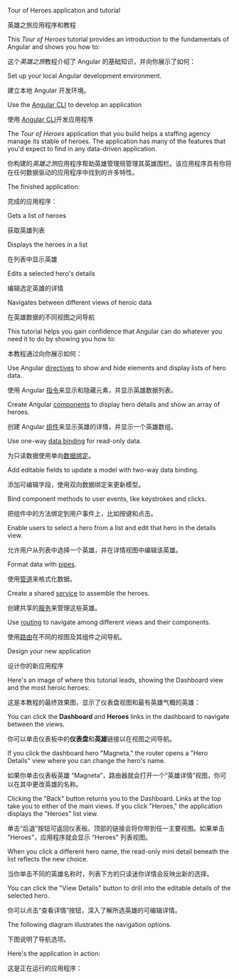 Tour of Heroes application and tutorial

英雄之旅应用程序和教程

This *Tour of Heroes* tutorial provides an introduction to the fundamentals of Angular and shows you how to:

这个*英雄之旅*教程介绍了 Angular 的基础知识，并向你展示了如何：

Set up your local Angular development environment.

建立本地 Angular 开发环境。

Use the [Angular CLI](cli "CLI command reference") to develop an application

使用 [Angular CLI](cli "CLI 命令参考")开发应用程序

The *Tour of Heroes* application that you build helps a staffing agency manage its stable of heroes.
The application has many of the features that you'd expect to find in any data-driven application.

你构建的*英雄之旅*应用程序帮助英雄管理局管理其英雄围栏。该应用程序具有你将在任何数据驱动的应用程序中找到的许多特性。

The finished application:

完成的应用程序：

Gets a list of heroes

获取英雄列表

Displays the heroes in a list

在列表中显示英雄

Edits a selected hero's details

编辑选定英雄的详情

Navigates between different views of heroic data

在英雄数据的不同视图之间导航

This tutorial helps you gain confidence that Angular can do whatever you need it to do by showing you how to:

本教程通过向你展示如何：

Use Angular [directives](guide/glossary#directive "Directives definition") to show and hide elements and display lists of hero data.

使用 Angular [指令](guide/glossary#directive "指令定义")来显示和隐藏元素，并显示英雄数据列表。

Create Angular [components](guide/glossary#component "Components definition") to display hero details and show an array of heroes.

创建 Angular [组件](guide/glossary#component "Components definition")来显示英雄的详情，并显示一个英雄数组。

Use one-way [data binding](guide/glossary#data-binding "Data binding definition") for read-only data.

为只读数据使用单向[数据绑定](guide/glossary#data-binding "Data binding definition")。

Add editable fields to update a model with two-way data binding.

添加可编辑字段，使用双向数据绑定来更新模型。

Bind component methods to user events, like keystrokes and clicks.

把组件中的方法绑定到用户事件上，比如按键和点击。

Enable users to select a hero from a list and edit that hero in the details view.

允许用户从列表中选择一个英雄，并在详情视图中编辑该英雄。

Format data with [pipes](guide/glossary#pipe "Pipe definition").

使用[管道](guide/glossary#pipe "Pipe definition")来格式化数据。

Create a shared [service](guide/glossary#service "Service definition") to assemble the heroes.

创建共享的[服务](guide/glossary#service "Service definition")来管理这些英雄。

Use [routing](guide/glossary#router "Router definition") to navigate among different views and their components.

使用[路由](guide/glossary#router "Router definition")在不同的视图及其组件之间导航。

Design your new application

设计你的新应用程序

Here's an image of where this tutorial leads, showing the Dashboard view and the most heroic heroes:

这是本教程的最终效果图，显示了仪表盘视图和最有英雄气概的英雄：

You can click the **Dashboard** and **Heroes** links in the dashboard to navigate between the views.

你可以单击仪表板中的**仪表盘**和**英雄**链接以在视图之间导航。

If you click the dashboard hero "Magneta," the router opens a "Hero Details" view where you can change the hero's name.

如果你单击仪表板英雄 “Magneta”，路由器就会打开一个“英雄详情”视图，你可以在其中更改英雄的名称。

Clicking the "Back" button returns you to the Dashboard.
Links at the top take you to either of the main views.
If you click "Heroes," the application displays the "Heroes" list view.

单击“后退”按钮可返回仪表板。顶部的链接会将你带到任一主要视图。如果单击 “Heroes”，应用程序就会显示 “Heroes” 列表视图。

When you click a different hero name, the read-only mini detail beneath the list reflects the new choice.

当你单击不同的英雄名称时，列表下方的只读迷你详情会反映出新的选择。

You can click the "View Details" button to drill into the editable details of the selected hero.

你可以点击“查看详情”按钮，深入了解所选英雄的可编辑详情。

The following diagram illustrates the navigation options.

下图说明了导航选项。

Here's the application in action:

这是正在运行的应用程序：